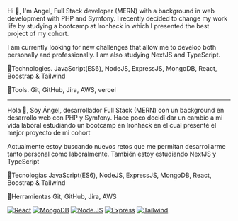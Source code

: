 Hi 👋, I'm Angel, Full Stack developer (MERN) with a background in web development with PHP and Symfony. I recently decided to change my work life by studying a bootcamp at Ironhack in which I presented the best project of my cohort. 

I am currently looking for new challenges that allow me to develop both personally and professionally. I am also studying NextJS and TypeScript.

🚀Technologies.
JavaScript(ES6), NodeJS, ExpressJS, MongoDB, React, Boostrap & Tailwind

📌Tools.
Git, GitHub, Jira, AWS, vercel

---

Hola 👋, Soy Ángel, desarrollador Full Stack (MERN) con un background en desarrollo web con PHP y Symfony. Hace poco decidí dar un cambio a mi vida laboral estudiando un bootcamp en Ironhack en el cual presenté el mejor proyecto de mi cohort 

Actualmente estoy buscando nuevos retos que me permitan desarrollarme tanto personal como laboralmente. También estoy estudiando NextJS y TypeScript

🚀Tecnologías
JavaScript(ES6), NodeJS, ExpressJS, MongoDB, React, Boostrap & Tailwind

📌Herramientas
Git, GitHub, Jira, AWS

[![React](https://img.shields.io/badge/React-1399c4?style=for-the-badge&logo=react&logoColor=white&labelColor=101010)]()
[![MongoDB](https://img.shields.io/badge/MongoDB-47A248?style=for-the-badge&logo=mongodb&logoColor=white&labelColor=101010)]()
[![Node.JS](https://img.shields.io/badge/Node.JS-339933?style=for-the-badge&logo=node.js&logoColor=white&labelColor=101010)]()
[![Express](https://img.shields.io/badge/Express-353535?style=for-the-badge&logo=express&logoColor=white&labelColor=101010)]()
[![Tailwind](https://img.shields.io/badge/tailwindcss-1399c4?style=for-the-badge&logo=tailwindcss&logoColor=white&labelColor=101010)]()

